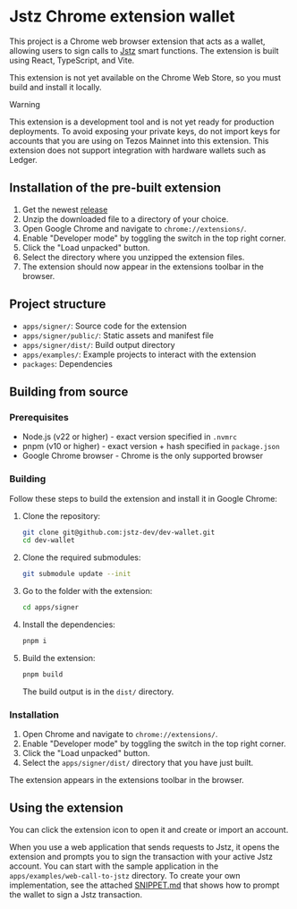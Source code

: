 # Jstz Chrome extension wallet

This project is a Chrome web browser extension that acts as a wallet, allowing
users to sign calls to [Jstz](https://jstz-dev.github.io/jstz/) smart functions.
The extension is built using React, TypeScript, and Vite.

This extension is not yet available on the Chrome Web Store, so you must build
and install it locally.

> [!WARNING]
> This extension is a development tool and is not yet ready for production deployments.
> To avoid exposing your private keys, do not import keys for accounts that you are
> using on Tezos Mainnet into this extension. This extension does not support
> integration with hardware wallets such as Ledger.

## Installation of the pre-built extension

1. Get the newest [release](https://github.com/jstz-dev/dev-wallet/releases/latest)
2. Unzip the downloaded file to a directory of your choice.
3. Open Google Chrome and navigate to `chrome://extensions/`.
4. Enable "Developer mode" by toggling the switch in the top right corner.
5. Click the "Load unpacked" button.
6. Select the directory where you unzipped the extension files.
7. The extension should now appear in the extensions toolbar in the browser.

## Project structure

- `apps/signer/`: Source code for the extension
- `apps/signer/public/`: Static assets and manifest file
- `apps/signer/dist/`: Build output directory
- `apps/examples/`: Example projects to interact with the extension
- `packages`: Dependencies

## Building from source

### Prerequisites

- Node.js (v22 or higher) - exact version specified in `.nvmrc`
- pnpm (v10 or higher) - exact version + hash specified in `package.json`
- Google Chrome browser - Chrome is the only supported browser

### Building

Follow these steps to build the extension and install it in Google Chrome:

1. Clone the repository:

   ```sh
   git clone git@github.com:jstz-dev/dev-wallet.git
   cd dev-wallet
   ```

2. Clone the required submodules:

   ```sh
   git submodule update --init
   ```

3. Go to the folder with the extension:

   ```sh
   cd apps/signer
   ```

3. Install the dependencies:

   ```sh
   pnpm i
   ```

4. Build the extension:

   ```sh
   pnpm build
   ```

   The build output is in the `dist/` directory.

### Installation

1. Open Chrome and navigate to `chrome://extensions/`.
2. Enable "Developer mode" by toggling the switch in the top right corner.
3. Click the "Load unpacked" button.
4. Select the `apps/signer/dist/` directory that you have just built.

The extension appears in the extensions toolbar in the browser.

## Using the extension

You can click the extension icon to open it and create or import an account.

When you use a web application that sends requests to Jstz, it opens the
extension and prompts you to sign the transaction with your active Jstz account.
You can start with the sample application in the `apps/examples/web-call-to-jstz` directory.
To create your own implementation, see the attached [SNIPPET.md](SNIPPET.md) that
shows how to prompt the wallet to sign a Jstz transaction.
